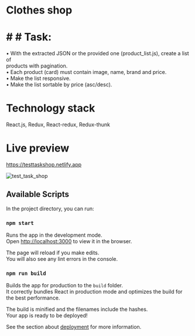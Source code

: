 # Clothes shop
# # # Task:
• With the extracted JSON or the provided one (product_list.js), create a list of\
products with pagination.\
• Each product (card) must contain image, name, brand and price.\
• Make the list responsive.\
• Make the list sortable by price (asc/desc).

# Technology stack
React.js, Redux, React-redux, Redux-thunk

# Live preview
https://testtaskshop.netlify.app

![test_task_shop](https://user-images.githubusercontent.com/56683358/129490256-1e36b856-5296-40e7-b84f-bf01818eb37a.jpg)

## Available Scripts

In the project directory, you can run:

### `npm start`

Runs the app in the development mode.\
Open [http://localhost:3000](http://localhost:3000) to view it in the browser.

The page will reload if you make edits.\
You will also see any lint errors in the console.

### `npm run build`

Builds the app for production to the `build` folder.\
It correctly bundles React in production mode and optimizes the build for the best performance.

The build is minified and the filenames include the hashes.\
Your app is ready to be deployed!

See the section about [deployment](https://facebook.github.io/create-react-app/docs/deployment) for more information.

